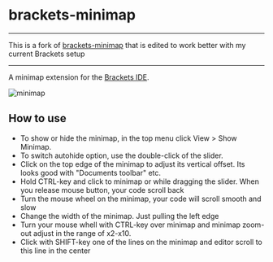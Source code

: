 brackets-minimap
==================

---

This is a fork of [brackets-minimap](https://github.com/websiteduck/brackets-minimap) that is edited to work better with my current Brackets setup

---

A minimap extension for the [Brackets IDE](http://www.brackets.io).

![minimap](https://raw.github.com/zorgzerg/brackets-minimap/master/brackets-minimap.png)

## How to use
* To show or hide the minimap, in the top menu click View > Show Minimap.
* To switch autohide option, use the double-click of the slider.
* Click on the top edge of the minimap to adjust its vertical offset. Its looks good with "Documents toolbar" etc.
* Hold CTRL-key and click to minimap or while dragging the slider. When you release mouse button, your code scroll back
* Turn the mouse wheel on the minimap, your code will scroll smooth and slow
* Change the width of the minimap. Just pulling the left edge
* Turn your mouse whell with CTRL-key over minimap and minimap zoom-out adjust in the range of x2-x10.
* Click with SHIFT-key one of the lines on the minimap and editor scroll to this line in the center
